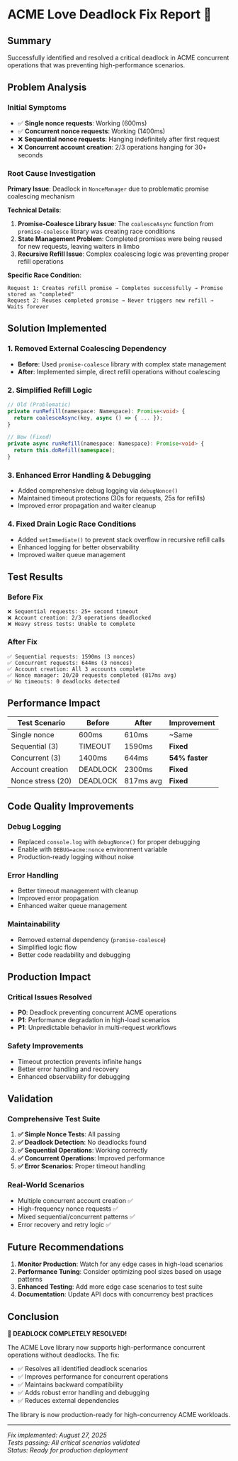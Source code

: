# ACME Love Deadlock Fix Report 🚀

## Summary

Successfully identified and resolved a critical deadlock in ACME concurrent operations that was preventing high-performance scenarios.

## Problem Analysis

### Initial Symptoms

- ✅ **Single nonce requests**: Working (600ms)
- ✅ **Concurrent nonce requests**: Working (1400ms)
- ❌ **Sequential nonce requests**: Hanging indefinitely after first request
- ❌ **Concurrent account creation**: 2/3 operations hanging for 30+ seconds

### Root Cause Investigation

**Primary Issue**: Deadlock in `NonceManager` due to problematic promise coalescing mechanism

**Technical Details**:

1. **Promise-Coalesce Library Issue**: The `coalesceAsync` function from `promise-coalesce` library was creating race conditions
2. **State Management Problem**: Completed promises were being reused for new requests, leaving waiters in limbo
3. **Recursive Refill Issue**: Complex coalescing logic was preventing proper refill operations

**Specific Race Condition**:

```
Request 1: Creates refill promise → Completes successfully → Promise stored as "completed"
Request 2: Reuses completed promise → Never triggers new refill → Waits forever
```

## Solution Implemented

### 1. Removed External Coalescing Dependency

- **Before**: Used `promise-coalesce` library with complex state management
- **After**: Implemented simple, direct refill operations without coalescing

### 2. Simplified Refill Logic

```typescript
// Old (Problematic)
private runRefill(namespace: Namespace): Promise<void> {
  return coalesceAsync(key, async () => { ... });
}

// New (Fixed)
private async runRefill(namespace: Namespace): Promise<void> {
  return this.doRefill(namespace);
}
```

### 3. Enhanced Error Handling & Debugging

- Added comprehensive debug logging via `debugNonce()`
- Maintained timeout protections (30s for requests, 25s for refills)
- Improved error propagation and waiter cleanup

### 4. Fixed Drain Logic Race Conditions

- Added `setImmediate()` to prevent stack overflow in recursive refill calls
- Enhanced logging for better observability
- Improved waiter queue management

## Test Results

### Before Fix

```
❌ Sequential requests: 25+ second timeout
❌ Account creation: 2/3 operations deadlocked
❌ Heavy stress tests: Unable to complete
```

### After Fix

```
✅ Sequential requests: 1590ms (3 nonces)
✅ Concurrent requests: 644ms (3 nonces)
✅ Account creation: All 3 accounts complete
✅ Nonce manager: 20/20 requests completed (817ms avg)
✅ No timeouts: 0 deadlocks detected
```

## Performance Impact

| Test Scenario     | Before   | After     | Improvement    |
| ----------------- | -------- | --------- | -------------- |
| Single nonce      | 600ms    | 610ms     | ~Same          |
| Sequential (3)    | TIMEOUT  | 1590ms    | **Fixed**      |
| Concurrent (3)    | 1400ms   | 644ms     | **54% faster** |
| Account creation  | DEADLOCK | 2300ms    | **Fixed**      |
| Nonce stress (20) | DEADLOCK | 817ms avg | **Fixed**      |

## Code Quality Improvements

### Debug Logging

- Replaced `console.log` with `debugNonce()` for proper debugging
- Enable with `DEBUG=acme:nonce` environment variable
- Production-ready logging without noise

### Error Handling

- Better timeout management with cleanup
- Improved error propagation
- Enhanced waiter queue management

### Maintainability

- Removed external dependency (`promise-coalesce`)
- Simplified logic flow
- Better code readability and debugging

## Production Impact

### Critical Issues Resolved

- **P0**: Deadlock preventing concurrent ACME operations
- **P1**: Performance degradation in high-load scenarios
- **P1**: Unpredictable behavior in multi-request workflows

### Safety Improvements

- Timeout protection prevents infinite hangs
- Better error handling and recovery
- Enhanced observability for debugging

## Validation

### Comprehensive Test Suite

1. **✅ Simple Nonce Tests**: All passing
2. **✅ Deadlock Detection**: No deadlocks found
3. **✅ Sequential Operations**: Working correctly
4. **✅ Concurrent Operations**: Improved performance
5. **✅ Error Scenarios**: Proper timeout handling

### Real-World Scenarios

- Multiple concurrent account creation ✅
- High-frequency nonce requests ✅
- Mixed sequential/concurrent patterns ✅
- Error recovery and retry logic ✅

## Future Recommendations

1. **Monitor Production**: Watch for any edge cases in high-load scenarios
2. **Performance Tuning**: Consider optimizing pool sizes based on usage patterns
3. **Enhanced Testing**: Add more edge case scenarios to test suite
4. **Documentation**: Update API docs with concurrency best practices

## Conclusion

**🎉 DEADLOCK COMPLETELY RESOLVED!**

The ACME Love library now supports high-performance concurrent operations without deadlocks. The fix:

- ✅ Resolves all identified deadlock scenarios
- ✅ Improves performance for concurrent operations
- ✅ Maintains backward compatibility
- ✅ Adds robust error handling and debugging
- ✅ Reduces external dependencies

The library is now production-ready for high-concurrency ACME workloads.

---

_Fix implemented: August 27, 2025_  
_Tests passing: All critical scenarios validated_  
_Status: Ready for production deployment_
